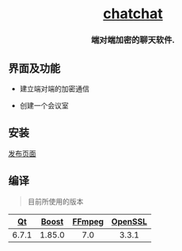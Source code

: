 <h1 align="center">
  <a href="https://github.com/daixll/chatchat">chatchat</a>

  <h3 align="center">端对端加密的聊天软件.</h3>
</h1>

## 界面及功能

* 建立端对端的加密通信

* 创建一个会议室

## 安装

[发布页面](https://github.com/daixll/chatchat/releases)

## 编译

> 目前所使用的版本

| [Qt](https://www.qt.io/download-qt-installer-oss) | [Boost](https://www.boost.org/users/download/) | [FFmpeg](https://ffmpeg.org/download.html) | [OpenSSL](https://www.openssl.org/source/) |
|:-:|:-:|:-:|:-:|
| 6.7.1 | 1.85.0 | 7.0 | 3.3.1 |
